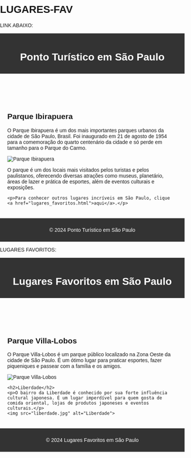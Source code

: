 # LUGARES-FAV

LINK ABAIXO:

<!DOCTYPE html>
<html lang="pt-br">
<head>
    <meta charset="UTF-8">
    <meta name="viewport" content="width=device-width, initial-scale=1.0">
    <title>Ponto Turístico em São Paulo</title>
    <style>
        /* Estilos para a página */
        body {
            font-family: Arial, sans-serif;
            margin: 0;
            padding: 0;
        }
        header, footer {
            background-color: #333;
            color: #fff;
            padding: 10px;
            text-align: center;
        }
        main {
            padding: 20px;
        }
        img {
            max-width: 100%;
            height: auto;
            display: block;
            margin: 0 auto;
        }
    </style>
</head>
<body>

<header>
    <h1>Ponto Turístico em São Paulo</h1>
</header>

<main>
    <h2>Parque Ibirapuera</h2>
    <p>O Parque Ibirapuera é um dos mais importantes parques urbanos da cidade de São Paulo, Brasil. Foi inaugurado em 21 de agosto de 1954 para a comemoração do quarto centenário da cidade e só perde em tamanho para o Parque do Carmo.</p>
    <img src="parque_ibirapuera.jpg" alt="Parque Ibirapuera">
    <p>O parque é um dos locais mais visitados pelos turistas e pelos paulistanos, oferecendo diversas atrações como museus, planetário, áreas de lazer e prática de esportes, além de eventos culturais e exposições.</p>
    
    <p>Para conhecer outros lugares incríveis em São Paulo, clique <a href="lugares_favoritos.html">aqui</a>.</p>
</main>

<footer>
    <p>&copy; 2024 Ponto Turístico em São Paulo</p>
</footer>

</body>
</html>

LUGARES FAVORITOS:

<!DOCTYPE html>
<html lang="pt-br">
<head>
    <meta charset="UTF-8">
    <meta name="viewport" content="width=device-width, initial-scale=1.0">
    <title>Lugares Favoritos em São Paulo</title>
    <style>
        /* Estilos para a página */
        body {
            font-family: Arial, sans-serif;
            margin: 0;
            padding: 0;
        }
        header, footer {
            background-color: #333;
            color: #fff;
            padding: 10px;
            text-align: center;
        }
        main {
            padding: 20px;
        }
        img {
            max-width: 100%;
            height: auto;
            display: block;
            margin: 0 auto;
        }
    </style>
</head>
<body>

<header>
    <h1>Lugares Favoritos em São Paulo</h1>
</header>

<main>
    <h2>Parque Villa-Lobos</h2>
    <p>O Parque Villa-Lobos é um parque público localizado na Zona Oeste da cidade de São Paulo. É um ótimo lugar para praticar esportes, fazer piqueniques e passear com a família e os amigos.</p>
    <img src="parque_villa_lobos.jpg" alt="Parque Villa-Lobos">
    
    <h2>Liberdade</h2>
    <p>O bairro da Liberdade é conhecido por sua forte influência cultural japonesa. É um lugar imperdível para quem gosta de comida oriental, lojas de produtos japoneses e eventos culturais.</p>
    <img src="liberdade.jpg" alt="Liberdade">
</main>

<footer>
    <p>&copy; 2024 Lugares Favoritos em São Paulo</p>
</footer>

</body>
</html>
